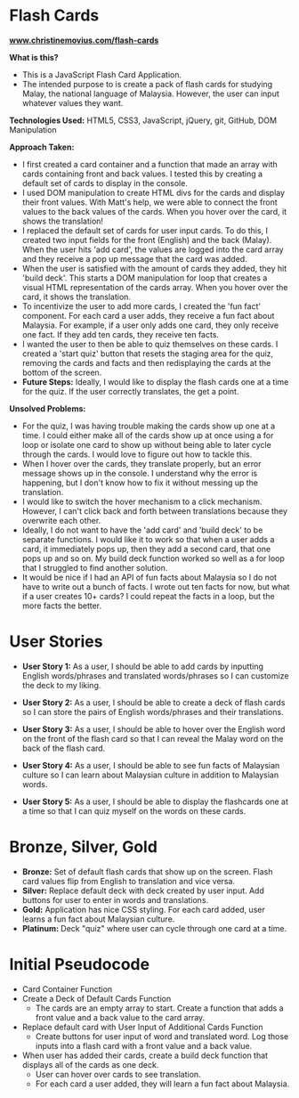 # Flash Cards
**www.christinemovius.com/flash-cards**

**What is this?**
  * This is a JavaScript Flash Card Application.
  * The intended purpose to is create a pack of flash cards for studying Malay, the national language of Malaysia. However, the user can input whatever values they want.

**Technologies Used:** HTML5, CSS3, JavaScript, jQuery, git, GitHub, DOM Manipulation

**Approach Taken:**
* I first created a card container and a function that made an array with cards containing front and back values. I tested this by creating a default set of cards to display in the console.
* I used DOM manipulation to create HTML divs for the cards and display their front values. With Matt's help, we were able to connect the front values to the back values of the cards. When you hover over the card, it shows the translation!
* I replaced the default set of cards for user input cards. To do this, I created two input fields for the front (English) and the back (Malay). When the user hits 'add card', the values are logged into the card array and they receive a pop up message that the card was added.
* When the user is satisfied with the amount of cards they added, they hit 'build deck'. This starts a DOM manipulation for loop that creates a visual HTML representation of the cards array. When you hover over the card, it shows the translation.
* To incentivize the user to add more cards, I created the 'fun fact' component. For each card a user adds, they receive a fun fact about Malaysia. For example, if a user only adds one card, they only receive one fact. If they add ten cards, they receive ten facts.
* I wanted the user to then be able to quiz themselves on these cards. I created a 'start quiz' button that resets the staging area for the quiz, removing the cards and facts and then redisplaying the cards at the bottom of the screen.
* **Future Steps:** Ideally, I would like to display the flash cards one at a time for the quiz. If the user correctly translates, the get a point.


<!--I love that you included a section all about unsolved problems  -->
**Unsolved Problems:**
* For the quiz, I was having trouble making the cards show up one at a time. I could either make all of the cards show up at once using a for loop or isolate one card to show up without being able to later cycle through the cards. I would love to figure out how to tackle this.
* When I hover over the cards, they translate properly, but an error message shows up in the console. I understand why the error is happening, but I don't know how to fix it without messing up the translation.
* I would like to switch the hover mechanism to a click mechanism. However, I can't click back and forth between translations because they overwrite each other.
* Ideally, I do not want to have the 'add card' and 'build deck' to be separate functions. I would like it to work so that when a user adds a card, it immediately pops up, then they add a second card, that one pops up and so on. My build deck function worked so well as a for loop that I struggled to find another solution.
* It would be nice if I had an API of fun facts about Malaysia so I do not have to write out a bunch of facts. I wrote out ten facts for now, but what if a user creates 10+ cards? I could repeat the facts in a loop, but the more facts the better.
<!--Awesome user stories!  -->
# User Stories
  * **User Story 1:** As a user, I should be able to add cards by inputting English words/phrases and translated words/phrases so I can customize the deck to my liking.

  * **User Story 2:** As a user, I should be able to create a deck of flash cards so I can store the pairs of English words/phrases and their translations.

  * **User Story 3:** As a user, I should be able to hover over the English word on the front of the flash card so that I can reveal the Malay word on the back of the flash card.

  * **User Story 4:** As a user, I should be able to see fun facts of Malaysian culture so I can learn about Malaysian culture in addition to Malaysian words.

  * **User Story 5:** As a user, I should be able to display the flashcards one at a time so that I can quiz myself on the words on these cards.

# Bronze, Silver, Gold
  * **Bronze:** Set of default flash cards that show up on the screen. Flash card values flip from English to translation and vice versa.
  * **Silver:** Replace default deck with deck created by user input. Add buttons for user to enter in words and translations.
  * **Gold:** Application has nice CSS styling. For each card added, user learns a fun fact about Malaysian culture.
  * **Platinum:** Deck "quiz" where user can cycle through one card at a time.

# Initial Pseudocode
  * Card Container Function
  * Create a Deck of Default Cards Function
    * The cards are an empty array to start. Create a function that adds a front value and a back value to the card array.
  * Replace default card with User Input of Additional Cards Function
    * Create buttons for user input of word and translated word. Log those inputs into a flash card with a front value and a back value.
  * When user has added their cards, create a build deck function that displays all of the cards as one deck.
    * User can hover over cards to see translation.
    * For each card a user added, they will learn a fun fact about Malaysia.
